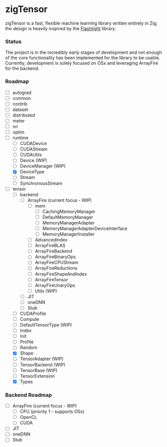 # zigTensor

zigTensor is a fast, flexible machine learning library written entirely in Zig;
the design is heavily inspired by the [Flashlight](https://github.com/flashlight/flashlight)
library.

### Status

The project is in the incredibly early stages of development and not enough of the core
functionality has been implemented for the library to be usable. Currently, development
is solely focused on OSx and leveraging ArrayFire for the backend.

### Roadmap

- [ ] autograd
- [ ] common
- [ ] contrib
- [ ] dataset
- [ ] distributed
- [ ] meter
- [ ] nn
- [ ] optim
- [ ] runtime
  - [ ] CUDADevice
  - [ ] CUDAStream
  - [ ] CUDAUtils
  - [ ] Device (WIP)
  - [ ] DeviceManager (WIP)
  - [x] DeviceType
  - [ ] Stream
  - [ ] SynchronousStream
- [ ] tensor
  - [ ] backend
    - [ ] ArrayFire (current focus - WIP)
      - [ ] mem
        - [ ] CachingMemoryManager
        - [ ] DefaultMemoryManager
        - [ ] MemoryManagerAdapter
        - [ ] MemoryManagerAdapterDeviceInterface
        - [ ] MemoryManagerInstaller
      - [ ] AdvancedIndex
      - [ ] ArrayFireBLAS
      - [ ] ArrayFireBackend
      - [ ] ArrayFireBinaryOps
      - [ ] ArrayFireCPUStream
      - [ ] ArrayFireReductions
      - [ ] ArrayFireShapeAndIndex
      - [ ] ArrayFireTensor
      - [ ] ArrayFireUnaryOps
      - [ ] Utils (WIP)
    - [ ] JIT
    - [ ] oneDNN
    - [ ] Stub
  - [ ] CUDAProfile
  - [ ] Compute
  - [ ] DefaultTensorType (WIP)
  - [ ] Index
  - [ ] Init
  - [ ] Profile
  - [ ] Random
  - [x] Shape
  - [ ] TensorAdapter (WIP)
  - [ ] TensorBackend (WIP)
  - [ ] TensorBase (WIP)
  - [ ] TensorExtension
  - [x] Types

### Backend Roadmap

- [ ] ArrayFire (current focus - WIP)
  - [ ] CPU (priority 1 - supports OSx)
  - [ ] OpenCL
  - [ ] CUDA
- [ ] JIT
- [ ] oneDNN
- [ ] Stub

